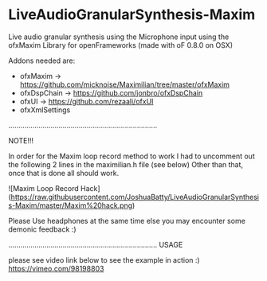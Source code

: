 LiveAudioGranularSynthesis-Maxim
================================

Live audio granular synthesis using the Microphone input using the ofxMaxim Library for openFrameworks (made with oF 0.8.0 on OSX)


Addons needed are:
- ofxMaxim -> https://github.com/micknoise/Maximilian/tree/master/ofxMaxim
- ofxDspChain -> https://github.com/jonbro/ofxDspChain
- ofxUI -> https://github.com/rezaali/ofxUI
- ofxXmlSettings


..........................................................................

NOTE!!!

In order for the Maxim loop record method to work I had to uncomment out the following 2 lines in the maximilian.h file (see below)
Other than that, once that is done all should work.

![Maxim Loop Record Hack] (https://raw.githubusercontent.com/JoshuaBatty/LiveAudioGranularSynthesis-Maxim/master/Maxim%20hack.png)

Please Use headphones at the same time else you may encounter some demonic feedback :) 

..........................................................................
USAGE

please see video link below to see the example in action :)
https://vimeo.com/98198803
